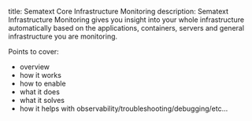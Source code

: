 title: Sematext Core Infrastructure Monitoring
description: Sematext Infrastructure Monitoring gives you insight into your whole infrastructure automatically based on the applications, containers, servers and general infrastructure you are monitoring.


Points to cover:

- overview
- how it works
- how to enable
- what it does
- what it solves 
- how it helps with observability/troubleshooting/debugging/etc…


